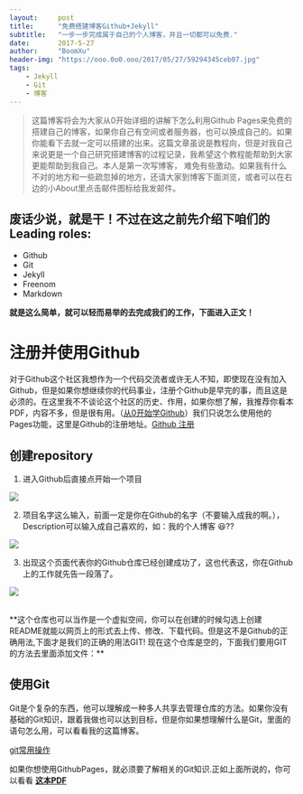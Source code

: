 ```yaml
---
layout:     post
title:      "免费搭建博客Github+Jekyll"
subtitle:   "一步一步完成属于自己的个人博客，并且一切都可以免费."
date:       2017-5-27
author:     "BoomXu"
header-img: "https://ooo.0o0.ooo/2017/05/27/59294345ceb07.jpg"
tags:
    - Jekyll
    - Git
    - 博客
---
```



> 这篇博客将会为大家从0开始详细的讲解下怎么利用Github Pages来免费的搭建自己的博客，如果你自己有空间或者服务器，也可以换成自己的。如果你能看下去就一定可以搭建的出来。这篇文章虽说是教程向，但是对我自己来说更是一个自己研究搭建博客的过程记录，我希望这个教程能帮助到大家更能帮助到我自己。本人是第一次写博客， 难免有些激动。如果我有什么不对的地方和一些疏忽掉的地方，还请大家到博客下面浏览，或者可以在右边的小About里点击邮件图标给我发邮件。

## 废话少说，就是干！不过在这之前先介绍下咱们的Leading roles:
+ Github
+ Git
+ Jekyll
+ Freenom
+ Markdown

**就是这么简单，就可以轻而易举的去完成我们的工作，下面进入正文！**
# 注册并使用Github
对于Github这个社区我想作为一个代码交流者或许无人不知，即使现在没有加入Github，但是如果你想继续你的代码事业，注册个Github是早完的事，而且这是必须的。在这里我不不谈论这个社区的历史、作用，如果你想了解，我推荐你看本PDF，内容不多，但是很有用。（[从0开始学Github](http://or8fqs2b1.bkt.clouddn.com//doc/learn-github-from-zero.pdf)）我们只说怎么使用他的Pages功能，这里是Github的注册地址。[Github 注册](https://github.com/)
## 创建repository
1. 进入Github后直接点开始一个项目

![](https://ooo.0o0.ooo/2017/05/27/5929542ddab7c.png)

2. 项目名字这么输入，前面一定是你在Github的名字（不要输入成我的啊。），Description可以输入成自己喜欢的，如：我的个人博客  😆??

![](https://ooo.0o0.ooo/2017/05/27/5929542ddc251.png)

3. 出现这个页面代表你的Github仓库已经创建成功了，这也代表这，你在Github上的工作就先告一段落了。

![](https://ooo.0o0.ooo/2017/05/27/5929542dd95e1.png)
 
<br >
**这个仓库也可以当作是一个虚拟空间，你可以在创建的时候勾选上创建README就能以网页上的形式去上传、修改、下载代码。但是这不是Github的正确用法,下面才是我们的正确的用法GIT! 现在这个仓库是空的，下面我们要用GIT 的方法去里面添加文件：**

## 使用Git

Git是个复杂的东西，他可以理解成一种多人共享去管理仓库的方法。如果你没有基础的Git知识，跟着我做也可以达到目标，但是你如果想理解什么是Git，里面的语句怎么用，可以看看我的这篇博客。

[git常用操作](http://www.BoomXu.com/2017/06/16/git-usually-opera/)

如果你想使用GithubPages，就必须要了解相关的Git知识.正如上面所说的，你可以看看 [**这本PDF**](http://or8fqs2b1.bkt.clouddn.com//doc/learn-github-from-zero.pdf)
